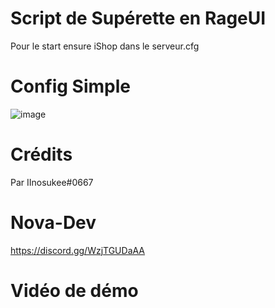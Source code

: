 # Script de Supérette en RageUI
Pour le start ensure iShop dans le serveur.cfg

# Config Simple
![image](https://user-images.githubusercontent.com/83782101/232259897-b5b3b5db-69a0-4891-843a-6101be9d50cb.png)

# Crédits
Par IInosukee#0667

# Nova-Dev
https://discord.gg/WzjTGUDaAA

# Vidéo de démo
